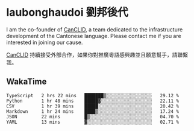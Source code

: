 # laubonghaudoi 劉邦後代

I am the co-founder of [CanCLID](https://github.com/CanCLID), a team dedicated to the infrastructure development of the Cantonese language. Please contact me if you are interested in joining our cause.

[CanCLID](https://github.com/CanCLID) 持續接受外部合作，如果你對推廣粵語感興趣並且願意幫手，請聯繫我。


## WakaTime

<!--START_SECTION:waka-->

```text
TypeScript   2 hrs 22 mins   ███████▒░░░░░░░░░░░░░░░░░   29.12 %
Python       1 hr 48 mins    █████▓░░░░░░░░░░░░░░░░░░░   22.11 %
CSV          1 hr 39 mins    █████░░░░░░░░░░░░░░░░░░░░   20.42 %
Markdown     1 hr 24 mins    ████▒░░░░░░░░░░░░░░░░░░░░   17.24 %
JSON         22 mins         █▒░░░░░░░░░░░░░░░░░░░░░░░   04.70 %
YAML         13 mins         ▓░░░░░░░░░░░░░░░░░░░░░░░░   02.71 %
```

<!--END_SECTION:waka-->
